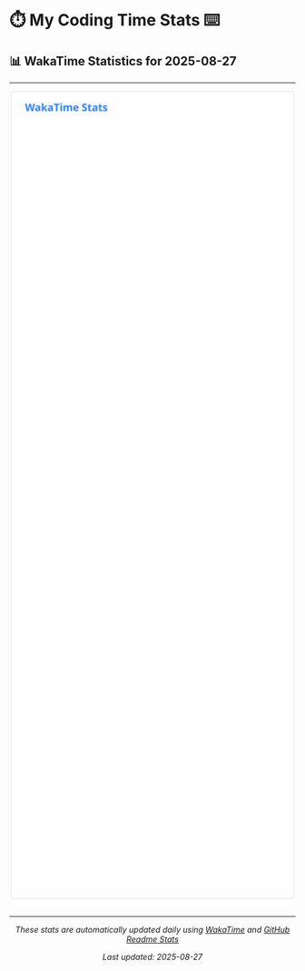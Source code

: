 # ⏱️ My Coding Time Stats ⌨️

## 📊 WakaTime Statistics for 2025-08-27

---

<div align="center">

<img src="./images/wakatime-stats-2025-08-27.svg" alt="WakaTime Stats" width="500">

</div>

---

<div align="center">

*These stats are automatically updated daily using [WakaTime](https://wakatime.com) and [GitHub Readme Stats](https://github.com/anuraghazra/github-readme-stats)*

*Last updated: 2025-08-27*
</div>
